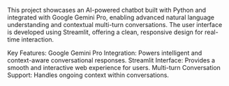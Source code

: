 This project showcases an AI-powered chatbot built with Python and integrated with Google Gemini Pro, enabling advanced natural language understanding and contextual multi-turn conversations.
The user interface is developed using Streamlit, offering a clean, responsive design for real-time interaction.

Key Features:
Google Gemini Pro Integration: Powers intelligent and context-aware conversational responses.
Streamlit Interface: Provides a smooth and interactive web experience for users.
Multi-turn Conversation Support: Handles ongoing context within conversations.
